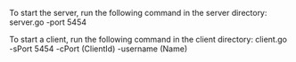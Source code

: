 To start the server, run the following command in the server directory:
server.go -port 5454

To start a client, run the following command in the client directory:
client.go -sPort 5454 -cPort (ClientId) -username (Name)


